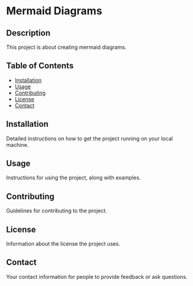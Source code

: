 
# Mermaid Diagrams

## Description

This project is about creating mermaid diagrams.

## Table of Contents

- [Installation](#installation)
- [Usage](#usage)
- [Contributing](#contributing)
- [License](#license)
- [Contact](#contact)

## Installation

Detailed instructions on how to get the project running on your local machine.

## Usage

Instructions for using the project, along with examples.

## Contributing

Guidelines for contributing to the project.

## License

Information about the license the project uses.

## Contact

Your contact information for people to provide feedback or ask questions.
